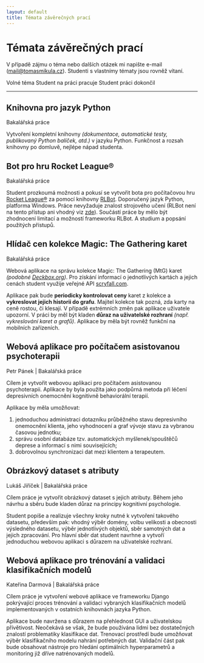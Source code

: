 ```yaml
---
layout: default
title: Témata závěrečných prací
---
```


# Témata závěrečných prací
V případě zájmu o téma nebo dalších otázek mi napište e-mail ([mail@tomasmikula.cz](mailto:mail@tomasmikula.cz)). Studenti s vlastnímy tématy jsou rovněž vítaní.

<div class="legend">
<i class="fad fa-flag free"></i> Volné téma <i class="fad fa-flag working"></i> Student na práci pracuje <i class="fad fa-flag finished"></i> Student práci dokončil
</div>

<hr>

## **<i class="fad fa-flag free"></i>Knihovna pro jazyk Python**
<span class="subtitle text-muted">Bakalářská práce</span>

Vytvoření kompletní knihovny *(dokumentace, automatické testy, publikovaný Python balíček, atd.)* v jazyku Python.
Funkčnost a rozsah knihovny po domluvě, nejlépe nápad studenta.

## **<i class="fad fa-flag free"></i>Bot pro hru Rocket League®**
<span class="subtitle text-muted">Bakalářská práce</span>

Student prozkoumá možnosti a pokusí se vytvořit bota pro počítačovou hru [Rocket League®](https://www.rocketleague.com) za pomocí knihovny [RLBot](https://www.rlbot.org). Doporučený jazyk Python, platforma Windows. Práce nevyžaduje znalost strojového učení (RLBot není na tento přístup ani vhodný viz [zde](https://github.com/RLBot/RLBot/wiki/Machine-Learning-FAQ)). Součástí práce by mělo být zhodnocení limitací a možností frameworku RLBot. A studium a popsání použitých přístupů.

## **<i class="fad fa-flag free"></i>Hlídač cen kolekce Magic: The Gathering karet**
<span class="subtitle text-muted">Bakalářská práce</span>

Webová aplikace na správu kolekce Magic: The Gathering (MtG) karet *(podobné [Deckbox.org](https://deckbox.org))*. Pro získání informací o jednotlivých kartách a jejich cenách student využije veřejné API [scryfall.com](https://scryfall.com).

Aplikace pak bude **periodicky kontrolovat ceny** karet z kolekce a **vykreslovat jejich historii do grafu**. Majitel kolekce tak pozná, zda karty na ceně rostou, či klesají. V případě extrémních změn pak aplikace uživatele upozorní. V práci by měl být kladen **důraz na uživatelské rozhraní** *(např. vykreslování karet a grafů)*. Aplikace by měla být rovněž funkční na mobilních zařízeních.

## **<i class="fad fa-flag working"></i> Webová aplikace pro počítačem asistovanou psychoterapii**
<span class="subtitle text-muted">Petr Pánek | Bakalářská práce</span>

Cílem je vytvořit webovou aplikaci pro počítačem asistovanou psychoterapii. Aplikace by byla použita jako podpůrná metoda při léčení depresivních onemocnění kognitivně behaviorální terapií. 

Aplikace by měla umožňovat: 
1. jednoduchou administraci dotazníku průběžného stavu depresivního onemocnění klienta, jeho vyhodnocení a graf vývoje stavu za vybranou časovou jednotku; 
2. správu osobní databáze tzv. automatických myšlenek/spouštěčů deprese a informací s nimi souvisejících; 
3. dobrovolnou synchronizaci dat mezi klientem a terapeutem.

## **<i class="fad fa-flag working"></i> Obrázkový dataset s atributy**
<span class="subtitle text-muted">Lukáš Jiříček | Bakalářská práce</span>

Cílem práce je vytvořit obrázkový dataset s jejich atributy. Během jeho návrhu a sběru bude kladen důraz na principy kognitivní psychologie. 

Student popíše a realizuje všechny kroky nutné k vytvoření takového datasetu, především pak: vhodný výběr domény, volbu velikosti a obecnosti výsledného datasetu, výběr jednotlivých objektů, sběr samotných dat a jejich zpracování. Pro hlavní sběr dat student navrhne a vytvoří jednoduchou webovou aplikaci s důrazem na uživatelské rozhraní.

## **<i class="fad fa-flag working"></i> Webová aplikace pro trénování a validaci klasifikačních modelů**
<span class="subtitle text-muted">Kateřina Darmová | Bakalářská práce</span>

Cílem práce je vytvoření webové aplikace ve frameworku Django pokrývající proces trénování a validaci vybraných klasifikačních modelů implementovaných v ostatních knihovnách jazyka Python. 

Aplikace bude navržena s důrazem na přehlednost GUI a uživatelskou přívětivost. Neočekává se však, že bude používána lidmi bez dostatečných znalostí problematiky klasifikace dat. Trenovací prostředí bude umožňovat výběr klasifikačního modelu nahrání potřebných dat. Validační část pak bude obsahovat nástroje pro hledání optimálních hyperparametrů a monitoring již dříve natrénovaných modelů.
